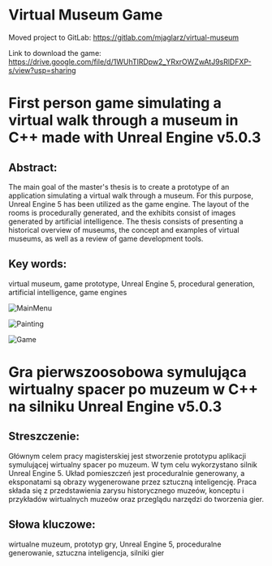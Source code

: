 Virtual Museum Game
====================
Moved project to GitLab: https://gitlab.com/mjaglarz/virtual-museum

Link to download the game: https://drive.google.com/file/d/1WUhTlRDpw2_YRxrOWZwAtJ9sRlDFXP-s/view?usp=sharing

# First person game simulating a virtual walk through a museum in C++ made with Unreal Engine v5.0.3

## Abstract:

The main goal of the master's thesis is to create a prototype of an application simulating a virtual walk through a museum. For this purpose, Unreal Engine 5 has been utilized as the game engine. The layout of the rooms is procedurally generated, and the exhibits consist of images generated by artificial intelligence. The thesis consists of presenting a historical overview of museums, the concept and examples of virtual museums, as well as a review of game development tools.

## Key words:

virtual museum, game prototype, Unreal Engine 5, procedural generation, artificial intelligence, game engines

![MainMenu](https://github.com/user-attachments/assets/9b71ed56-86f8-4f2b-819f-fd34e167c1bc)

![Painting](https://github.com/user-attachments/assets/c03b4d5f-9338-43a4-b958-9cb74e451567)

![Game](https://github.com/user-attachments/assets/df31add6-7782-4375-8bbc-eb886dd64c4c)

#

# Gra pierwszoosobowa symulująca wirtualny spacer po muzeum w C++ na silniku Unreal Engine v5.0.3

## Streszczenie:

Głównym celem pracy magisterskiej jest stworzenie prototypu aplikacji symulującej wirtualny spacer po muzeum. W tym celu wykorzystano silnik Unreal Engine 5. Układ pomieszczeń jest proceduralnie generowany, a eksponatami są obrazy wygenerowane przez sztuczną inteligencję. Praca składa się z przedstawienia zarysu historycznego muzeów, konceptu i przykładów wirtualnych muzeów oraz przeglądu narzędzi do tworzenia gier.

## Słowa kluczowe:

wirtualne muzeum, prototyp gry, Unreal Engine 5, proceduralne generowanie, sztuczna inteligencja, silniki gier
